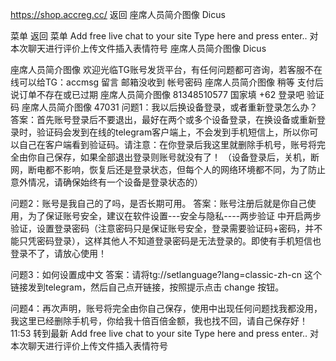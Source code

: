 https://shop.accreg.cc/
返回
座席人员简介图像
Dicus

菜单
返回
菜单
Add free
live chat
to your site
Type here and press enter..
对本次聊天进行评价上传文件插入表情符号
座席人员简介图像
Dicus

座席人员简介图像
欢迎光临TG账号发货平台，有任何问题都可咨询，若客服不在线可以给TG：accmsg 留言
邮箱没收到 帐号密码
座席人员简介图像
稍等
支付后说订单不存在或已过期
座席人员简介图像
81348510577
国家填 +62
登录吧
验证码
座席人员简介图像
47031
问题1：我以后换设备登录，或者重新登录怎么办？
答案：首先账号登录后不要退出，最好在两个或多个设备登录，在换设备或重新登录时，验证码会发到在线的telegram客户端上，不会发到手机短信上，所以你可以自己在客户端看到验证码。请注意：在你登录后我这里就删除手机号，账号将完全由你自己保存，如果全部退出登录则账号就没有了！
（设备登录后，关机，断网，断电都不影响，恢复后还是登录状态，但每个人的网络环境都不同，为了防止意外情况，请确保始终有一个设备是登录状态的）


问题2：账号是我自己的了吗，是否长期可用。
答案：账号注册后就是你自己使用，为了保证账号安全，建议在软件设置---安全与隐私----两步验证 中开启两步验证，设置登录密码（注意密码只是保证账号安全，登录需要验证码+密码，并不能只凭密码登录），这样其他人不知道登录密码是无法登录的。即使有手机短信也登录不了，请放心使用！


问题3：如何设置成中文
答案：请将tg://setlanguage?lang=classic-zh-cn 这个链接发到telegram，然后自己点开链接，按照提示点击 change 按钮。


问题4：再次声明，账号将完全由你自己保存，使用中出现任何问题找我都没用，我这里已经删除手机号，你给我十倍百倍金额，我也找不回，请自己保存好！
11:53
转到最新 
Add free
live chat
to your site
Type here and press enter..
对本次聊天进行评价上传文件插入表情符号